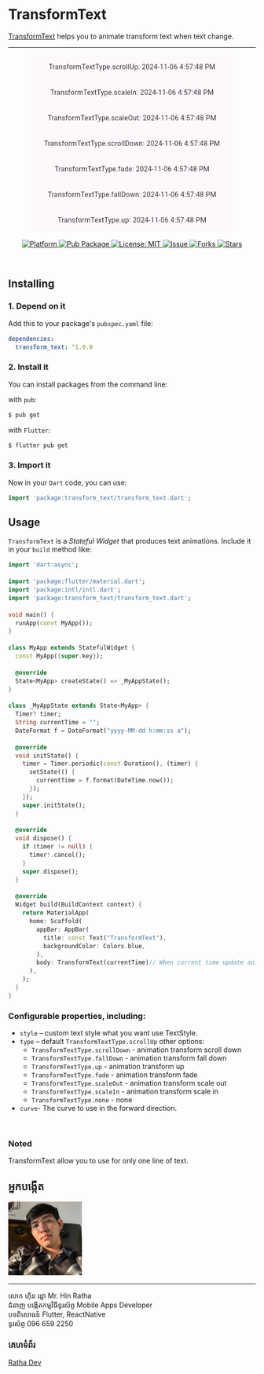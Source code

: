 # TransformText

[TransformText](https://www.pub.dev/packages/transform_text) helps you to animate transform text when text change.

<hr />
<p align="center">
  <img src="https://raw.githubusercontent.com/RathaIct/TransformText/main/thumbnail.gif"/>
</p>
<p align="center">
  <a href="https://flutter.io">  
    <img src="https://img.shields.io/badge/Platform-Flutter-yellow.svg"  
      alt="Platform" />  
  </a> 
   <a href="https://pub.dev/packages/transform_text">  
    <img src="https://img.shields.io/pub/v/transform_text.svg"  
      alt="Pub Package" />  
  </a>
   <a href="https://opensource.org/licenses/MIT">  
    <img src="https://img.shields.io/badge/License-MIT-red.svg"  
      alt="License: MIT" />  
  </a>
   <a href="https://github.com/RathaIct/TransformText/issues">  
    <img src="https://img.shields.io/github/issues/RathaIct/TransformText"  
      alt="Issue" />  
  </a> 
   <a href="https://github.com/RathaIct/TransformText/network">  
    <img src="https://img.shields.io/github/forks/RathaIct/TransformText"  
      alt="Forks" />  
  </a> 
   <a href="https://github.com/RathaIct/TransformText/stargazers">  
    <img src="https://img.shields.io/github/stars/RathaIct/TransformText"  
      alt="Stars" />  
  </a>
</p>
<br />

## Installing

### 1. Depend on it

Add this to your package's `pubspec.yaml` file:

```yaml
dependencies:
  transform_text: ^1.0.0
```

### 2. Install it

You can install packages from the command line:

with `pub`:

```bash
$ pub get
```

with `Flutter`:

```bash
$ flutter pub get
```

### 3. Import it

Now in your `Dart` code, you can use:

```dart
import 'package:transform_text/transform_text.dart';
```

## Usage

`TransformText` is a _Stateful Widget_ that produces text animations.
Include it in your `build` method like:

```dart
import 'dart:async';

import 'package:flutter/material.dart';
import 'package:intl/intl.dart';
import 'package:transform_text/transform_text.dart';

void main() {
  runApp(const MyApp());
}

class MyApp extends StatefulWidget {
  const MyApp({super.key});

  @override
  State<MyApp> createState() => _MyAppState();
}

class _MyAppState extends State<MyApp> {
  Timer? timer;
  String currentTime = "";
  DateFormat f = DateFormat("yyyy-MM-dd h:mm:ss a");

  @override
  void initState() {
    timer = Timer.periodic(const Duration(), (timer) {
      setState(() {
        currentTime = f.format(DateTime.now());
      });
    });
    super.initState();
  }

  @override
  void dispose() {
    if (timer != null) {
      timer!.cancel();
    }
    super.dispose();
  }

  @override
  Widget build(BuildContext context) {
    return MaterialApp(
      home: Scaffold(
        appBar: AppBar(
          title: const Text("TransformText"),
          backgroundColor: Colors.blue,
        ),
        body: TransformText(currentTime)// When current time update animation will update too.
      ),
    );
  }
}

```

### Configurable properties, including:

- `style` – custom text style what you want use TextStyle.
- `type` – default `TransformTextType.scrollUp` other options:
  - `TransformTextType.scrollDown` - animation transform scroll down
  - `TransformTextType.fallDown` - animation transform fall down
  - `TransformTextType.up` - animation transform up
  - `TransformTextType.fade` - animation transform fade
  - `TransformTextType.scaleOut` - animation transform scale out
  - `TransformTextType.scaleIn` - animation transform scale in
  - `TransformTextType.none` - none
- `curve`- The curve to use in the forward direction.

<br />

### Noted

TransformText allow you to use for only one line of text.

## អ្នកបង្កើត

<img src="https://raw.githubusercontent.com/RathaIct/TransformText/main/ratha.jpeg" width="150" />
<hr />
លោក ហ៊ិន រដ្ឋា
Mr. Hin Ratha
<br />
ជំនាញ បង្កើតកម្មវិធីទូរស័ព្ទ
Mobile Apps Developer
<br />
បទពិសោធន៍ Flutter, ReactNative
<br />
ទូរស័ព្ទ 096 659 2250

### គេហទំព័រ

<a href="https://rathadev.site"  target="_blank">Ratha Dev</a>
